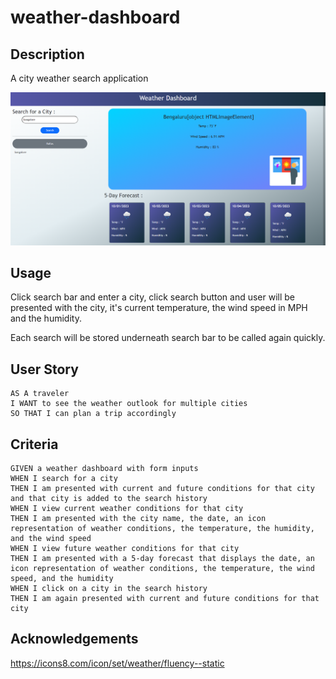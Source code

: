 # weather-dashboard
## Description

A city weather search application

![Alt text](/assets/images/image-1.png)

## Usage

Click search bar and enter a city, click search button and user will be presented with the city, it's current temperature, the wind speed in MPH and the humidity.

Each search will be stored underneath search bar to be called again quickly.

## User Story
```
AS A traveler
I WANT to see the weather outlook for multiple cities
SO THAT I can plan a trip accordingly
```

## Criteria
```
GIVEN a weather dashboard with form inputs
WHEN I search for a city
THEN I am presented with current and future conditions for that city and that city is added to the search history
WHEN I view current weather conditions for that city
THEN I am presented with the city name, the date, an icon representation of weather conditions, the temperature, the humidity, and the wind speed
WHEN I view future weather conditions for that city
THEN I am presented with a 5-day forecast that displays the date, an icon representation of weather conditions, the temperature, the wind speed, and the humidity
WHEN I click on a city in the search history
THEN I am again presented with current and future conditions for that city
```

## Acknowledgements

https://icons8.com/icon/set/weather/fluency--static